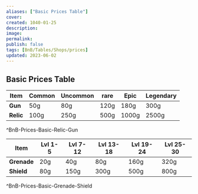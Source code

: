 ```yaml
---
aliases: ["Basic Prices Table"]
cover: 
created: 1040-01-25
description: 
image: 
permalink: 
publish: false
tags: [BnB/Tables/Shops/prices]
updated: 2023-06-02
---
```


## Basic Prices Table

| **Item**  | Common | Uncommon | rare | Epic  | Legendary |
| ----- | ------ | -------- | ---- | ----- | --------- |
| **Gun**   | 50g    | 80g      | 120g | 180g  | 300g      |
| **Relic** | 100g   | 250g     | 500g | 1000g | 2500g     |
^BnB-Prices-Basic-Relic-Gun

| **Item**    | **Lvl 1-5** | **Lvl 7-12** | **Lvl 13-18** | **Lvl 19-24** | **Lvl 25-30** |
| ----------- | ----------- | ------------ | ------------- | ------------- | ------------- |
| **Grenade** | 20g         | 40g          | 80g           | 160g          | 320g          |
| **Shield**  | 80g         | 150g         | 300g          | 500g          | 800g              |
^BnB-Prices-Basic-Grenade-Shield
